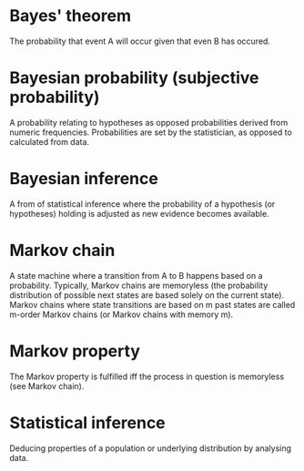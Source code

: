 # Bayes' theorem
The probability that event A will occur given that even B has occured.

# Bayesian probability (subjective probability)
A probability relating to hypotheses as opposed probabilities derived from numeric frequencies. Probabilities are set by the statistician, as opposed to calculated from data.

# Bayesian inference
A from of statistical inference where the probability of a hypothesis (or hypotheses) holding is adjusted as new evidence becomes available.

# Markov chain
A state machine where a transition from A to B happens based on a probability. Typically, Markov chains are memoryless (the probability distribution of possible next states are based solely on the current state). Markov chains where state transitions are based on m past states are called m-order Markov chains (or Markov chains with memory m).

# Markov property
The Markov property is fulfilled iff the process in question is memoryless (see Markov chain).

# Statistical inference
Deducing properties of a population or underlying distribution by analysing data.
